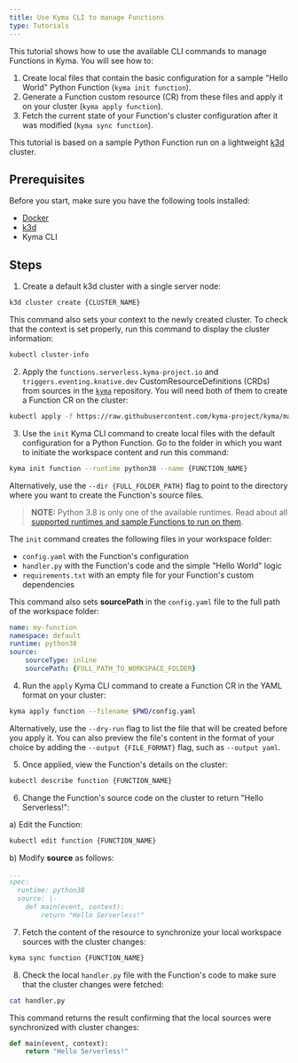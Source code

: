 ```yaml
---
title: Use Kyma CLI to manage Functions
type: Tutorials
---
```


This tutorial shows how to use the available CLI commands to manage Functions in Kyma. You will see how to:

1. Create local files that contain the basic configuration for a sample "Hello World" Python Function (`kyma init function`).
2. Generate a Function custom resource (CR) from these files and apply it on your cluster (`kyma apply function`).
3. Fetch the current state of your Function's cluster configuration after it was modified (`kyma sync function`).

This tutorial is based on a sample Python Function run on a lightweight [k3d](https://k3d.io/) cluster.

## Prerequisites

Before you start, make sure you have the following tools installed:

- [Docker](https://www.docker.com/)
- [k3d](https://k3d.io/)
- Kyma CLI

## Steps

1. Create a default k3d cluster with a single server node:

  ```bash
  k3d cluster create {CLUSTER_NAME}
  ```

  This command also sets your context to the newly created cluster. To check that the context is set properly, run this command to display the cluster information:

  ```bash
  kubectl cluster-info
  ```

2. Apply the `functions.serverless.kyma-project.io` and `triggers.eventing.knative.dev` CustomResourceDefinitions (CRDs) from sources in the [`kyma`](https://github.com/kyma-project/kyma/tree/master/resources/cluster-essentials/files) repository. You will need both of them to create a Function CR on the cluster:

  ```bash
  kubectl apply -f https://raw.githubusercontent.com/kyma-project/kyma/master/resources/cluster-essentials/files/functions.serverless.crd.yaml && kubectl apply -f https://raw.githubusercontent.com/kyma-project/kyma/master/resources/cluster-essentials/files/triggers.eventing.knative.dev.crd.yaml
  ```

3. Use the `init` Kyma CLI command to create local files with the default configuration for a Python Function. Go to the folder in which you want to initiate the workspace content and run this command:

  ```bash
  kyma init function --runtime python38 --name {FUNCTION_NAME}
  ```

  Alternatively, use the `--dir {FULL_FOLDER_PATH}` flag to point to the directory where you want to create the Function's source files.

  > **NOTE:** Python 3.8 is only one of the available runtimes. Read about all [supported runtimes and sample Functions to run on them](https://kyma-project.io/docs/master/components/serverless/#details-runtimes).

  The `init` command creates the following files in your workspace folder:

  - `config.yaml`	with the Function's configuration
  - `handler.py` with the Function's code and the simple "Hello World" logic
  - `requirements.txt` with an empty file for your Function's custom dependencies

  This command also sets **sourcePath** in the `config.yaml` file to the full path of the workspace folder:

  ```yaml
  name: my-function
  namespace: default
  runtime: python38
  source:
      sourceType: inline
      sourcePath: {FULL_PATH_TO_WORKSPACE_FOLDER}
  ```

4. Run the `apply` Kyma CLI command to create a Function CR in the YAML format on your cluster:

  ```bash
  kyma apply function --filename $PWD/config.yaml
  ```

  Alternatively, use the `--dry-run` flag to list the file that will be created before you apply it. You can also preview the file's content in the format of your choice by adding the `--output {FILE_FORMAT}` flag, such as `--output yaml`.

5. Once applied, view the Function's details on the cluster:

  ```bash
  kubectl describe function {FUNCTION_NAME}
  ```

6. Change the Function's source code on the cluster to return "Hello Serverless!":

  a) Edit the Function:

  ```bash
  kubectl edit function {FUNCTION_NAME}
  ```

  b) Modify **source** as follows:

  ```yaml
  ...
  spec:
    runtime: python38
    source: |-
      def main(event, context):
          return "Hello Serverless!"
  ```

7. Fetch the content of the resource to synchronize your local workspace sources with the cluster changes:

  ```bash
  kyma sync function {FUNCTION_NAME}
  ```

8. Check the local `handler.py` file with the Function's code to make sure that the cluster changes were fetched:

  ```bash
  cat handler.py
  ```

  This command returns the result confirming that the local sources were synchronized with cluster changes:

  ```py
  def main(event, context):
      return "Hello Serverless!"
  ```
